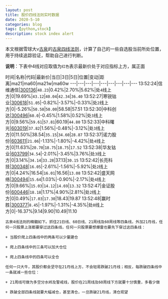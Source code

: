 ```yaml
---
layout: post
title: 股价四线法则实时数据
date: 2020-5-10
categories: blog
tags: [python,stock]
description: stock index alert
---
```



本文根据雪球大v[古泉](https://xueqiu.com/u/7148646888)的[古泉四线法则](https://xueqiu.com/7148646888/130498192)，计算了自己的一些自选股当前所处位置，用于持续追踪验证，帮助自己进行判断。

**说明**：下表中4线对应取值为`红色`表示最新价处于对应指标上方，属正面

时间|名称|代码|最新价|当日|3日|5日|位置|变动|距离|ma21|ma60|ma21w|ma60w
---|---|---|---|---|---|---|---|---
13:52:24|信维通信|[300136](https://xueqiu.com/S/SZ300136)|`48.23`|0.42%|2.70%|5.62%|处`4`线上方|0|19.69%|`43.12`|`40.04`|`42.34`|`36.40`
13:52:27|寒锐钴业|[300618](https://xueqiu.com/S/SZ300618)|`51.05`|-0.82%|-3.57%|-0.33%|处`2`线上方|0|-5.26%|`50.58`|`50.00`|58.58|57.51
13:52:30|中科创达|[300496](https://xueqiu.com/S/SZ300496)|`60.0`|-0.45%|1.58%|0.52%|处`3`线上方|0|9.56%|`59.61`|`57.81`|60.19|`44.80`
13:52:33|中科曙光|[603019](https://xueqiu.com/S/SH603019)|`37.82`|1.56%|-0.48%|-3.12%|处`3`线上方|0|11.50%|38.54|`35.15`|`34.60`|`28.87`
13:52:37|诺力股份|[603611](https://xueqiu.com/S/SH603611)|`21.06`|-1.13%|-1.80%|-4.42%|处`4`线上方|0|11.63%|`20.70`|`18.75`|`18.75`|`17.52`
13:52:38|华友钴业|[603799](https://xueqiu.com/S/SH603799)|`34.54`|-2.01%|-3.45%|3.76%|处`3`线上方|0|3.14%|`34.14`|`33.28`|37.13|`30.15`
13:52:42|长亮科技|[300348](https://xueqiu.com/S/SZ300348)|`16.05`|-2.61%|-1.56%|-5.92%|处`2`线上方|0|4.24%|16.54|`16.01`|16.56|`13.08`
13:52:42|盛天网络|[300494](https://xueqiu.com/S/SZ300494)|`15.64`|1.03%|-0.90%|-2.17%|处`4`线上方|0|9.66%|`15.03`|`14.12`|`14.69`|`13.32`
13:52:47|金证股份|[600446](https://xueqiu.com/S/SH600446)|`18.18`|1.17%|4.90%|2.81%|处`2`线上方|0|0.49%|`17.03`|`17.30`|18.43|19.87
13:52:48|赢时胜|[300377](https://xueqiu.com/S/SZ300377)|`8.45`|-1.97%|-1.31%|-4.35%|处`0`线上方|0|-16.37%|9.14|9.90|10.49|11.10

```
古泉4线法则的精髓如下。抓住21日线、60日线、21周线及60周线等四条线，外加21月线，任何一只股票上涨都要穿过这四条线，任何一只股票要想爆雷也要先下穿过这四条线：

+ 当股价爬上四条线中的两条可以少量建仓

+ 爬上四条线中的三条可以加大仓位

+ 爬上四条线中的四条可以全仓

任何一只大牛，其股价都会坚守在21月线上方，不会轻易跌破21月线；相反，每跌破四条线中一条就减一些仓位：

+ 21周线可做为多空分水岭及警戒线，股价在21周线及60周线下方就要十分慎重，多看少做

+ 跌破全部四条线就要大幅减仓，甚至清仓，一旦跌破21月线，清仓观望
```